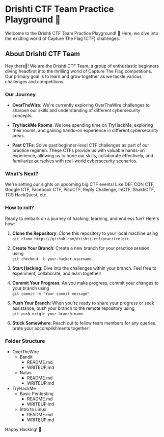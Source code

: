 # Drishti CTF Team Practice Playground 🚀

Welcome to the Drishti CTF Team Practice Playground! 🎉 Here, we dive into the exciting world of Capture The Flag (CTF) challenges.

## About Drishti CTF Team

Hey there👀! We are the Drishti CTF Team, a group of enthusiastic beginners diving headfirst into the thrilling world of Capture The Flag competitions. Our primary goal is to learn and grow together as we tackle various challenges and competitions.

### Our Journey

- **OverTheWire**: We're currently exploring OverTheWire challenges to sharpen our skills and understanding of different cybersecurity concepts.
  
- **TryHackMe Rooms**: We love spending time on TryHackMe, exploring their rooms, and gaining hands-on experience in different cybersecurity areas.

- **Past CTFs**: Solve past beginner-level CTF challenges as part of our practice regimen. These CTFs provide us with valuable hands-on experience, allowing us to hone our skills, collaborate effectively, and familiarize ourselves with real-world cybersecurity scenarios.


### What's Next?

We're setting our sights on upcoming big CTF events! Like DEF CON CTF, Google CTF, Facebook CTF, PicoCTF, Reply Challenge, InCTF, ShaktiCTF, TCS HackQuest, etc.

### How to roll?

Ready to embark on a journey of hacking, learning, and endless fun? Here's how:

1. **Clone the Repository**: Clone this repository to your local machine using  
`git clone https://github.com/drishti-ctf/practice.git`.

2. **Create Your Branch**: Create a new branch for your practice session using  
`git checkout -b your-hacker-username`.

3. **Start Hacking**: Dive into the challenges within your branch. Feel free to experiment, collaborate, and learn together!

4. **Commit Your Progress**: As you make progress, commit your changes to your branch using  
`git commit -m "Your commit message"`.

5. **Push Your Branch**: When you're ready to share your progress or seek assistance, push your branch to the remote repository using  
`git push origin your-branch-name`.

6. **Stuck Somewhere**: Reach out to fellow team members for any queries.
brate your accomplishments together!

### Folder Structure

- OverTheWire
  - Bandit
    - README.md
    - WRITEUP.md
  - Natas
    - README.md
    - WRITEUP.md
- TryHackMe
  - Basic Pentesting
    - README.md
    - WRITEUP.md
  - Intro to Linux
    - README.md
    - WRITEUP.md

Happy Hacking! 🚀
